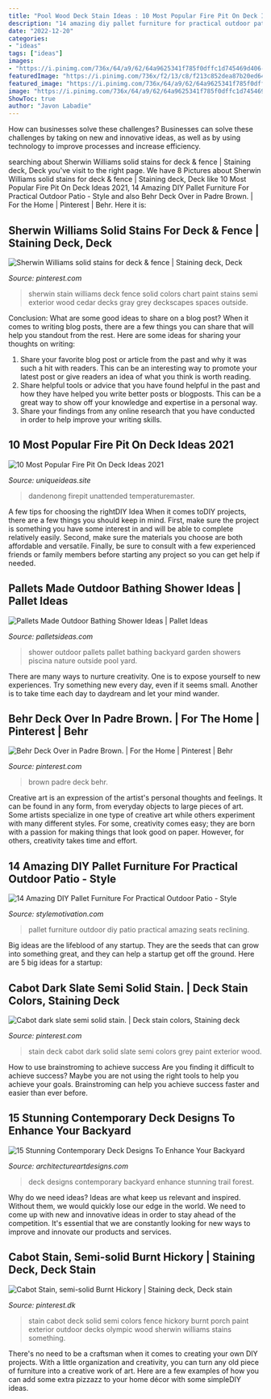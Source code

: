 ```yaml
---
title: "Pool Wood Deck Stain Ideas : 10 Most Popular Fire Pit On Deck Ideas 2021"
description: "14 amazing diy pallet furniture for practical outdoor patio"
date: "2022-12-20"
categories:
- "ideas"
tags: ["ideas"]
images:
- "https://i.pinimg.com/736x/64/a9/62/64a9625341f785f0dffc1d745469d406--fence-ideas-diy-fence.jpg"
featuredImage: "https://i.pinimg.com/736x/f2/13/c8/f213c852dea87b20ed642a3caeab1376--porch-stain-fence-stain.jpg"
featured_image: "https://i.pinimg.com/736x/64/a9/62/64a9625341f785f0dffc1d745469d406--fence-ideas-diy-fence.jpg"
image: "https://i.pinimg.com/736x/64/a9/62/64a9625341f785f0dffc1d745469d406--fence-ideas-diy-fence.jpg"
ShowToc: true
author: "Javon Labadie"
---
```



How can businesses solve these challenges?
Businesses can solve these challenges by taking on new and innovative ideas, as well as by using technology to improve processes and increase efficiency.

	

		
searching about Sherwin Williams solid stains for deck &amp; fence | Staining deck, Deck you've visit to the right page. We have 8 Pictures about Sherwin Williams solid stains for deck &amp; fence | Staining deck, Deck like 10 Most Popular Fire Pit On Deck Ideas 2021, 14 Amazing DIY Pallet Furniture For Practical Outdoor Patio - Style and also Behr Deck Over in Padre Brown. | For the Home | Pinterest | Behr. Here it is:
		
    
## Sherwin Williams Solid Stains For Deck &amp; Fence | Staining Deck, Deck

<img loading=lazy src="https://i.pinimg.com/736x/64/a9/62/64a9625341f785f0dffc1d745469d406--fence-ideas-diy-fence.jpg" onerror="this.onerror=null;this.src='https://tse2.mm.bing.net/th?id=OIP.MDlsJSay_OugQgrDoXJ9tgHaFj&amp;pid=15.1';" alt="Sherwin Williams solid stains for deck &amp; fence | Staining deck, Deck">

_Source: pinterest.com_

>sherwin stain williams deck fence solid colors chart paint stains semi exterior wood cedar decks gray grey deckscapes spaces outside. 

	

Conclusion: What are some good ideas to share on a blog post?
When it comes to writing blog posts, there are a few things you can share that will help you standout from the rest. Here are some ideas for sharing your thoughts on writing:
1. Share your favorite blog post or article from the past and why it was such a hit with readers. This can be an interesting way to promote your latest post or give readers an idea of what you think is worth reading. 
2. Share helpful tools or advice that you have found helpful in the past and how they have helped you write better posts or blogposts. This can be a great way to show off your knowledge and expertise in a personal way. 
3. Share your findings from any online research that you have conducted in order to help improve your writing skills.

    
## 10 Most Popular Fire Pit On Deck Ideas 2021

<img loading=lazy src="https://www.uniqueideas.site/wp-content/uploads/outdoor-deck-fire-pit-design-and-ideas-800x800.jpg" onerror="this.onerror=null;this.src='https://tse3.mm.bing.net/th?id=OIP.pCTmQVP4U6wyEuOmlMZIlAHaHa&amp;pid=15.1';" alt="10 Most Popular Fire Pit On Deck Ideas 2021">

_Source: uniqueideas.site_

>dandenong firepit unattended temperaturemaster. 

	

A few tips for choosing the rightDIY Idea
When it comes toDIY projects, there are a few things you should keep in mind. First, make sure the project is something you have some interest in and will be able to complete relatively easily. Second, make sure the materials you choose are both affordable and versatile. Finally, be sure to consult with a few experienced friends or family members before starting any project so you can get help if needed.

    
## Pallets Made Outdoor Bathing Shower Ideas | Pallet Ideas

<img loading=lazy src="http://www.palletsideas.com/wp-content/uploads/2015/07/Pallet-Made-Outdoor-Shower.jpg" onerror="this.onerror=null;this.src='https://tse3.mm.bing.net/th?id=OIP.gopNicQTywOFmz_htOXQ1AHaK0&amp;pid=15.1';" alt="Pallets Made Outdoor Bathing Shower Ideas | Pallet Ideas">

_Source: palletsideas.com_

>shower outdoor pallets pallet bathing backyard garden showers piscina nature outside pool yard. 

	

There are many ways to nurture creativity. One is to expose yourself to new experiences. Try something new every day, even if it seems small. Another is to take time each day to daydream and let your mind wander.

    
## Behr Deck Over In Padre Brown. | For The Home | Pinterest | Behr

<img loading=lazy src="https://s-media-cache-ak0.pinimg.com/600x315/26/26/d5/2626d5b7d9f24f92542e4b0306e30971.jpg" onerror="this.onerror=null;this.src='https://tse1.mm.bing.net/th?id=OIP.zyzmS_SHLe3TY8jGF_Ug-wHaD4&amp;pid=15.1';" alt="Behr Deck Over in Padre Brown. | For the Home | Pinterest | Behr">

_Source: pinterest.com_

>brown padre deck behr. 

	

Creative art is an expression of the artist's personal thoughts and feelings. It can be found in any form, from everyday objects to large pieces of art. Some artists specialize in one type of creative art while others experiment with many different styles. For some, creativity comes easy; they are born with a passion for making things that look good on paper. However, for others, creativity takes time and effort.

    
## 14 Amazing DIY Pallet Furniture For Practical Outdoor Patio - Style

<img loading=lazy src="https://homebnc.com/homeimg/2017/04/06-outdoor-pallet-furniture-ideas-homebnc.jpg" onerror="this.onerror=null;this.src='https://tse4.mm.bing.net/th?id=OIP.FM5miS-LhcFt3zsXLSSkdgHaJ4&amp;pid=15.1';" alt="14 Amazing DIY Pallet Furniture For Practical Outdoor Patio - Style">

_Source: stylemotivation.com_

>pallet furniture outdoor diy patio practical amazing seats reclining. 

	

Big ideas are the lifeblood of any startup. They are the seeds that can grow into something great, and they can help a startup get off the ground. Here are 5 big ideas for a startup: 

    
## Cabot Dark Slate Semi Solid Stain. | Deck Stain Colors, Staining Deck

<img loading=lazy src="https://i.pinimg.com/736x/e3/d3/57/e3d35782a3c3c2fe9d9b95ece9bc4ffc.jpg" onerror="this.onerror=null;this.src='https://tse3.mm.bing.net/th?id=OIP.HgMGrtr7EzQTJ7F9Zn6adAHaJ3&amp;pid=15.1';" alt="Cabot dark slate semi solid stain. | Deck stain colors, Staining deck">

_Source: pinterest.com_

>stain deck cabot dark solid slate semi colors grey paint exterior wood. 

	

How to use brainstroming to achieve success
Are you finding it difficult to achieve success? Maybe you are not using the right tools to help you achieve your goals. Brainstroming can help you achieve success faster and easier than ever before.

    
## 15 Stunning Contemporary Deck Designs To Enhance Your Backyard

<img loading=lazy src="http://www.architectureartdesigns.com/wp-content/uploads/2015/02/15-Stunning-Contemporary-Deck-Designs-To-Enhance-Your-Backyard-10-630x495.jpg" onerror="this.onerror=null;this.src='https://tse4.mm.bing.net/th?id=OIP.0rhao9dFb4rPjQXTiQ5aAwHaF0&amp;pid=15.1';" alt="15 Stunning Contemporary Deck Designs To Enhance Your Backyard">

_Source: architectureartdesigns.com_

>deck designs contemporary backyard enhance stunning trail forest. 

	

Why do we need ideas?
Ideas are what keep us relevant and inspired. Without them, we would quickly lose our edge in the world. We need to come up with new and innovative ideas in order to stay ahead of the competition. It's essential that we are constantly looking for new ways to improve and innovate our products and services.

    
## Cabot Stain, Semi-solid Burnt Hickory | Staining Deck, Deck Stain

<img loading=lazy src="https://i.pinimg.com/736x/f2/13/c8/f213c852dea87b20ed642a3caeab1376--porch-stain-fence-stain.jpg" onerror="this.onerror=null;this.src='https://tse2.mm.bing.net/th?id=OIP.Rpre7hHIujR4L1QJNeRxuAHaJ3&amp;pid=15.1';" alt="Cabot Stain, semi-solid Burnt Hickory | Staining deck, Deck stain">

_Source: pinterest.dk_

>stain cabot deck solid semi colors fence hickory burnt porch paint exterior outdoor decks olympic wood sherwin williams stains something. 

	

There's no need to be a craftsman when it comes to creating your own DIY projects. With a little organization and creativity, you can turn any old piece of furniture into a creative work of art. Here are a few examples of how you can add some extra pizzazz to your home décor with some simpleDIY ideas.

